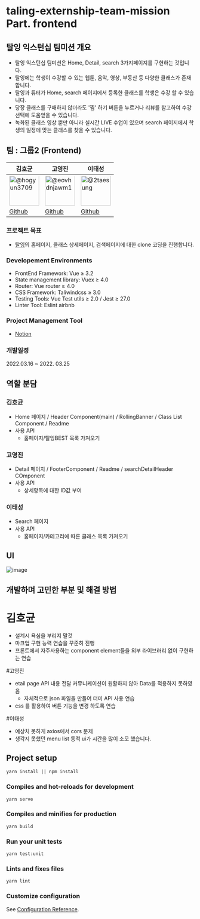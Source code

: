 # taling-externship-team-mission Part. frontend


## 탈잉 익스턴십 팀미션 개요
- 탈잉 익스턴십 팀미션은 Home, Detail, search 3가지페이지를 구현하는 것입니다. <br />
- 탈잉에는 학생이 수강할 수 있는 웹툰, 음악, 영상, 부동산 등 다양한 클래스가 존재합니다. <br />
- 탈잉과 튜터가 Home, search 페이지에서 등록한 클래스를 학생은 수강 할 수 있습니다. <br />
- 당장 클래스를 구매하지 않더라도 '찜' 하기 버튼을 누르거나 리뷰를 참고하여 수강 선택에 도움얻을 수 있습니다. <br />
- 녹화된 클래스 영상 뿐만 아니라 실시간 LIVE 수업이 있으며 search 페이지에서 학생의 일정에 맞는 클래스를 찾을 수 있습니다.

## 팀 : 그룹2 (Frontend)
 
| **김호균**                                                                                                                                                            | **고영진**                                                                                                                                                            | **이태성**                                                                                                                                                          |                                                                                                                                                         
| --------------------------------------------------------------------------------------------------------------------------------------------------------------------- | --------------------------------------------------------------------------------------------------------------------------------------------------------------------- | ------------------------------------------------------------------------------------------------------------------------------------------------------------------- |
| <img src="https://avatars.githubusercontent.com/u/16056892?v=4" alt="@hogyun3709" size="80" height="80" width="80" data-view-component="true" class="avatar circle"> | <img src="https://avatars.githubusercontent.com/u/70947883?v=4" alt="@eovhdnjawm1" size="80" height="80" width="80" data-view-component="true" class="avatar circle"> | <img src="https://avatars.githubusercontent.com/u/66891085?v=4" alt="@2taesung" size="80" height="80" width="80" data-view-component="true" class="avatar circle"> |
| [Github](https://github.com/hogyun3709)                                                                                                                              | [Github](https://github.com/eovhdnjawm1)                                                                                                                              | [Github](https://github.com/2taesung)                                                                                                                              |

### 프로젝트 목표

- [탈잉](https://taling.me/)의 홈페이지, 클래스 상세페이지, 검색페이지에 대한 clone 코딩을 진행합니다.

### Developement Environments

- FrontEnd Framework: Vue ≥ 3.2
- State management library: Vuex ≥ 4.0
- Router: Vue router ≥ 4.0
- CSS Framework: Taliwindcss ≥ 3.0
- Testing Tools: Vue Test utils ≥ 2.0 / Jest ≥ 27.0
- Linter Tool: Eslint airbnb

### Project Management Tool

- [Notion](https://www.notion.so/taesungportfolio/2-3e914bec62d54e88ba0efbf5003addde)

### 개발일정

2022.03.16 ~ 2022. 03.25

## 역할 분담

### 김호균

- Home 페이지 / Header Component(main) / RollingBanner / Class List Component / Readme
- 사용 API
  - 홈페이지/탈잉BEST 목록 가져오기

### 고영진
 - Detail 페이지 / FooterComponent / Readme / searchDetailHeader COmponent
 - 사용 API
   - 상세항목에 대한 ID값 부여

### 이태성
 - Search 페이지
 - 사용 API
   - 홈페이지/카테고리에 따른 클래스 목록 가져오기

## UI
![image](https://user-images.githubusercontent.com/70947883/160116106-367df657-bcad-483a-aa2e-f5b98b5f6d48.png)

## 개발하며 고민한 부분 및 해결 방법
# 김호균
 - 설계시 욕심을 부리지 말것
 - 마크업 구현 능력 연습을 꾸준히 진행
 - 프론트에서 자주사용하는 component element들을 외부 라이브러리 없이 구현하는 연습

#고영진
 - etail page API 내용 전달 커뮤니케이션이 원활하지 않아 Data를 적용하지 못하였음
    - 자체적으로 json 파일을 만들어 더미 API 사용 연습
 - css 를 활용하여 버튼 기능을 변경 하도록 연습

#이태성
 - 예상치 못하게 axios에서 cors 문제
 - 생각지 못했던 menu list 동적 ui가 시간을 많이 소모 했습니다.


## Project setup
```
yarn install || npm install
```

### Compiles and hot-reloads for development
```
yarn serve
```

### Compiles and minifies for production
```
yarn build
```

### Run your unit tests
```
yarn test:unit
```

### Lints and fixes files
```
yarn lint
```

### Customize configuration
See [Configuration Reference](https://cli.vuejs.org/config/).
